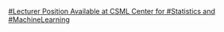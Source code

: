 [#Lecturer Position Available at CSML   Center for #Statistics and #MachineLearning](https://qi.tc/qi/113819)